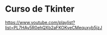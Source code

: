# Curso de Tkinter

https://www.youtube.com/playlist?list=PL7HAy5R0ehQXb2aFKOKyeCMequxyb5jzJ

<!-- vi: set spl=es spell: -->

